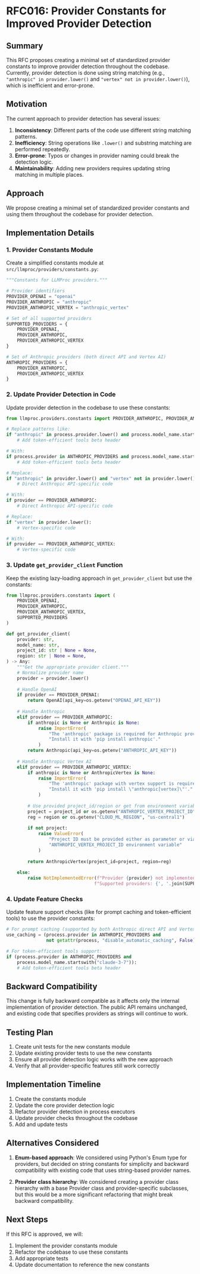# RFC016: Provider Constants for Improved Provider Detection

## Summary

This RFC proposes creating a minimal set of standardized provider constants to improve provider detection throughout the codebase. Currently, provider detection is done using string matching (e.g., `"anthropic" in provider.lower()` and `"vertex" not in provider.lower()`), which is inefficient and error-prone.

## Motivation

The current approach to provider detection has several issues:

1. **Inconsistency**: Different parts of the code use different string matching patterns.
2. **Inefficiency**: String operations like `.lower()` and substring matching are performed repeatedly.
3. **Error-prone**: Typos or changes in provider naming could break the detection logic.
4. **Maintainability**: Adding new providers requires updating string matching in multiple places.

## Approach

We propose creating a minimal set of standardized provider constants and using them throughout the codebase for provider detection.

## Implementation Details

### 1. Provider Constants Module

Create a simplified constants module at `src/llmproc/providers/constants.py`:

```python
"""Constants for LLMProc providers."""

# Provider identifiers
PROVIDER_OPENAI = "openai"
PROVIDER_ANTHROPIC = "anthropic"
PROVIDER_ANTHROPIC_VERTEX = "anthropic_vertex"

# Set of all supported providers
SUPPORTED_PROVIDERS = {
    PROVIDER_OPENAI,
    PROVIDER_ANTHROPIC,
    PROVIDER_ANTHROPIC_VERTEX
}

# Set of Anthropic providers (both direct API and Vertex AI)
ANTHROPIC_PROVIDERS = {
    PROVIDER_ANTHROPIC,
    PROVIDER_ANTHROPIC_VERTEX
}
```

### 2. Update Provider Detection in Code

Update provider detection in the codebase to use these constants:

```python
from llmproc.providers.constants import PROVIDER_ANTHROPIC, PROVIDER_ANTHROPIC_VERTEX, ANTHROPIC_PROVIDERS

# Replace patterns like:
if "anthropic" in process.provider.lower() and process.model_name.startswith("claude-3-7"):
    # Add token-efficient tools beta header

# With:
if process.provider in ANTHROPIC_PROVIDERS and process.model_name.startswith("claude-3-7"):
    # Add token-efficient tools beta header

# Replace:
if "anthropic" in provider.lower() and "vertex" not in provider.lower():
    # Direct Anthropic API-specific code

# With:
if provider == PROVIDER_ANTHROPIC:
    # Direct Anthropic API-specific code

# Replace:
if "vertex" in provider.lower():
    # Vertex-specific code

# With:
if provider == PROVIDER_ANTHROPIC_VERTEX:
    # Vertex-specific code
```

### 3. Update `get_provider_client` Function

Keep the existing lazy-loading approach in `get_provider_client` but use the constants:

```python
from llmproc.providers.constants import (
    PROVIDER_OPENAI,
    PROVIDER_ANTHROPIC,
    PROVIDER_ANTHROPIC_VERTEX,
    SUPPORTED_PROVIDERS
)

def get_provider_client(
    provider: str,
    model_name: str,
    project_id: str | None = None,
    region: str | None = None,
) -> Any:
    """Get the appropriate provider client."""
    # Normalize provider name
    provider = provider.lower()
    
    # Handle OpenAI
    if provider == PROVIDER_OPENAI:
        return OpenAI(api_key=os.getenv("OPENAI_API_KEY"))
    
    # Handle Anthropic
    elif provider == PROVIDER_ANTHROPIC:
        if anthropic is None or Anthropic is None:
            raise ImportError(
                "The 'anthropic' package is required for Anthropic provider. "
                "Install it with 'pip install anthropic'."
            )
        return Anthropic(api_key=os.getenv("ANTHROPIC_API_KEY"))
    
    # Handle Anthropic Vertex AI
    elif provider == PROVIDER_ANTHROPIC_VERTEX:
        if anthropic is None or AnthropicVertex is None:
            raise ImportError(
                "The 'anthropic' package with vertex support is required. "
                "Install it with 'pip install \"anthropic[vertex]\"'."
            )
        
        # Use provided project_id/region or get from environment variables
        project = project_id or os.getenv("ANTHROPIC_VERTEX_PROJECT_ID")
        reg = region or os.getenv("CLOUD_ML_REGION", "us-central1")
        
        if not project:
            raise ValueError(
                "Project ID must be provided either as parameter or via "
                "ANTHROPIC_VERTEX_PROJECT_ID environment variable"
            )
        
        return AnthropicVertex(project_id=project, region=reg)
    
    else:
        raise NotImplementedError(f"Provider {provider} not implemented. "
                                 f"Supported providers: {', '.join(SUPPORTED_PROVIDERS)}")
```

### 4. Update Feature Checks

Update feature support checks (like for prompt caching and token-efficient tools) to use the provider constants:

```python
# For prompt caching (supported by both Anthropic direct API and Vertex AI):
use_caching = (process.provider in ANTHROPIC_PROVIDERS and 
               not getattr(process, "disable_automatic_caching", False))

# For token-efficient tools support:
if (process.provider in ANTHROPIC_PROVIDERS and 
    process.model_name.startswith("claude-3-7")):
    # Add token-efficient tools beta header
```

## Backward Compatibility

This change is fully backward compatible as it affects only the internal implementation of provider detection. The public API remains unchanged, and existing code that specifies providers as strings will continue to work.

## Testing Plan

1. Create unit tests for the new constants module
2. Update existing provider tests to use the new constants
3. Ensure all provider detection logic works with the new approach
4. Verify that all provider-specific features still work correctly

## Implementation Timeline

1. Create the constants module
2. Update the core provider detection logic
3. Refactor provider detection in process executors
4. Update provider checks throughout the codebase
5. Add and update tests

## Alternatives Considered

1. **Enum-based approach**: We considered using Python's Enum type for providers, but decided on string constants for simplicity and backward compatibility with existing code that uses string-based provider names.

2. **Provider class hierarchy**: We considered creating a provider class hierarchy with a base Provider class and provider-specific subclasses, but this would be a more significant refactoring that might break backward compatibility.

## Next Steps

If this RFC is approved, we will:

1. Implement the provider constants module
2. Refactor the codebase to use these constants
3. Add appropriate tests
4. Update documentation to reference the new constants